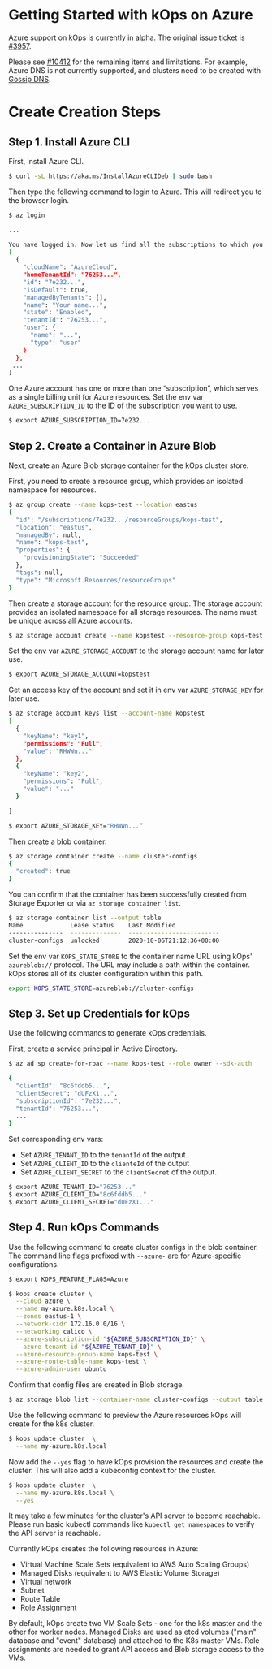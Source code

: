 # Getting Started with kOps on Azure

Azure support on kOps is currently in alpha. The original issue
ticket is [#3957](https://github.com/kubernetes/kops/issues/3957).

Please see [#10412](https://github.com/kubernetes/kops/issues/10412)
for the remaining items and limitations. For example, Azure DNS is not
currently supported, and clusters need to be created with [Gossip
DNS](https://kops.sigs.k8s.io/gossip/).

# Create Creation Steps

## Step 1. Install Azure CLI

First, install Azure CLI.

```bash
$ curl -sL https://aka.ms/InstallAzureCLIDeb | sudo bash
```

Then type the following command to login to Azure. This will redirect
you to the browser login.

```bash
$ az login

...

You have logged in. Now let us find all the subscriptions to which you have access...
[
  {
	"cloudName": "AzureCloud",
	"homeTenantId": "76253...",
	"id": "7e232...",
	"isDefault": true,
	"managedByTenants": [],
	"name": "Your name...",
	"state": "Enabled",
	"tenantId": "76253...",
	"user": {
	  "name": "...",
	  "type": "user"
	}
  },
 ...
]
```

One Azure account has one or more than one “subscription”, which
serves as a single billing unit for Azure resources. Set the env var
`AZURE_SUBSCRIPTION_ID` to the ID of the subscription you want to
use.

```bash
$ export AZURE_SUBSCRIPTION_ID=7e232...
```

## Step 2. Create a Container in Azure Blob

Next, create an Azure Blob storage container for the kOps cluster store.

First, you need to create a resource group, which provides an isolated
namespace for resources.

```bash
$ az group create --name kops-test --location eastus
{
  "id": "/subscriptions/7e232.../resourceGroups/kops-test",
  "location": "eastus",
  "managedBy": null,
  "name": "kops-test",
  "properties": {
	"provisioningState": "Succeeded"
  },
  "tags": null,
  "type": "Microsoft.Resources/resourceGroups"
}
```

Then create a storage account for the resource group. The storage
account provides an isolated namespace for all storage resources. The
name must be unique across all Azure accounts.

```bash
$ az storage account create --name kopstest --resource-group kops-test
```

Set the env var `AZURE_STORAGE_ACCOUNT` to the storage account name for later use.

```bash
$ export AZURE_STORAGE_ACCOUNT=kopstest
```

Get an access key of the account and set it in env var `AZURE_STORAGE_KEY` for later use.

```bash
$ az storage account keys list --account-name kopstest
[
  {
	"keyName": "key1",
	"permissions": "Full",
	"value": "RHWWn..."
  },
  {
	"keyName": "key2",
	"permissions": "Full",
	"value": "..."
  }

]

$ export AZURE_STORAGE_KEY="RHWWn...“
```


Then create a blob container.

```bash
$ az storage container create --name cluster-configs
{
  "created": true
}
```

You can confirm that the container has been successfully created from
Storage Exporter or via `az storage container list`.

```bash
$ az storage container list --output table
Name             Lease Status    Last Modified
---------------  --------------  -------------------------
cluster-configs  unlocked        2020-10-06T21:12:36+00:00
```

Set the env var `KOPS_STATE_STORE` to the container name URL using kOps' `azureblob://` protocol.
The URL may include a path within the container.
kOps stores all of its cluster configuration within this path.

```bash
export KOPS_STATE_STORE=azureblob://cluster-configs
```

## Step 3. Set up Credentials for kOps

Use the following commands to generate kOps credentials.

First, create a service principal in Active Directory.

```bash
$ az ad sp create-for-rbac --name kops-test --role owner --sdk-auth

{
  "clientId": "8c6fddb5...",
  "clientSecret": "dUFzX1...",
  "subscriptionId": "7e232...",
  "tenantId": "76253...",
  ...
}
```

Set corresponding env vars:

- Set `AZURE_TENANT_ID` to the `tenantId` of the output
- Set `AZURE_CLIENT_ID` to the `clienteId` of the output
- Set `AZURE_CLIENT_SECRET` to the `clientSecret` of the output.

```bash
$ export AZURE_TENANT_ID="76253..."
$ export AZURE_CLIENT_ID="8c6fddb5..."
$ export AZURE_CLIENT_SECRET="dUFzX1..."
```

## Step 4. Run kOps Commands

Use the following command to create cluster configs in the blob container.
The command line flags prefixed with `--azure-` are for
Azure-specific configurations.

```bash
$ export KOPS_FEATURE_FLAGS=Azure

$ kops create cluster \
  --cloud azure \
  --name my-azure.k8s.local \
  --zones eastus-1 \
  --network-cidr 172.16.0.0/16 \
  --networking calico \
  --azure-subscription-id "${AZURE_SUBSCRIPTION_ID}" \
  --azure-tenant-id "${AZURE_TENANT_ID}" \
  --azure-resource-group-name kops-test \
  --azure-route-table-name kops-test \
  --azure-admin-user ubuntu
```

Confirm that config files are created in Blob storage.

```bash
$ az storage blob list --container-name cluster-configs --output table
```

Use the following command to preview the Azure resources
kOps will create for the k8s cluster.

```bash
$ kops update cluster  \
  --name my-azure.k8s.local
```

Now add the `--yes` flag to have kOps provision the resources
and create the cluster. This will also add a kubeconfig context
for the cluster.

```bash
$ kops update cluster  \
  --name my-azure.k8s.local \
  --yes
```

It may take a few minutes for the cluster's API server to become
reachable. Please run basic kubectl commands like `kubectl get
namespaces` to verify the API server is reachable.

Currently kOps creates the following resources in Azure:

- Virtual Machine Scale Sets (equivalent to AWS Auto Scaling Groups)
- Managed Disks (equivalent to AWS Elastic Volume Storage)
- Virtual network
- Subnet
- Route Table
- Role Assignment

By default, kOps create two VM Scale Sets - one for the k8s master and the
other for worker nodes. Managed Disks are used as etcd volumes ("main"
database and "event" database) and attached to the K8s master
VMs. Role assignments are needed to grant API access and Blob storage
access to the VMs.
